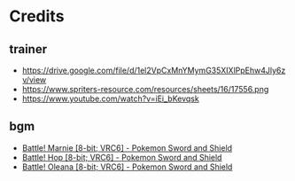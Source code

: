 # Credits

## trainer
- https://drive.google.com/file/d/1el2VpCxMnYMymG35XIXlPpEhw4Jly6zv/view
- https://www.spriters-resource.com/resources/sheets/16/17556.png
- https://www.youtube.com/watch?v=iEi_bKevqsk

## bgm
- [Battle! Marnie [8-bit; VRC6] - Pokemon Sword and Shield](https://www.youtube.com/watch?v=G7TK_CzSXtU)
- [Battle! Hop [8-bit; VRC6] - Pokemon Sword and Shield](https://www.youtube.com/watch?v=IUxAf7uOoTY)
- [Battle! Oleana [8-bit; VRC6] - Pokemon Sword and Shield](https://www.youtube.com/watch?v=kkny3nP3wFk)
